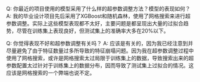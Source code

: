 Q: 你最近的项目使用的模型采用了什么样的超参数调整方法？模型的表现如何？
A: 我的毕业设计项目先后采用了XGBoost和随机森林，使用了网格搜索来进行超参数调整。实际上这些模型表现都不太好，主要问题是都呈现出大量的过拟合趋势，尽管在训练集上表现良好，但测试集上的准确率大多在20%以下。

Q: 你觉得表现不好和超参数调整有关吗？
A: 应该是有关的，因为我已经注意到并尽量避免了由于特征数量过多所导致的特征崩塌问题。因为我在超参数调整过程中使用了网格搜索，或许是网格搜索太过局限于训练集上的数据，导致搜索出来的超参数配置太过针对于训练集上的数据分布，因而导致了测试集上过拟合的情况。这应该是网格搜索的一个弊端也说不定。